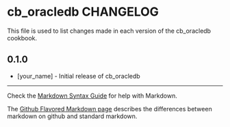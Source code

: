 # cb_oracledb CHANGELOG

This file is used to list changes made in each version of the cb_oracledb cookbook.

## 0.1.0
- [your_name] - Initial release of cb_oracledb

- - -
Check the [Markdown Syntax Guide](http://daringfireball.net/projects/markdown/syntax) for help with Markdown.

The [Github Flavored Markdown page](http://github.github.com/github-flavored-markdown/) describes the differences between markdown on github and standard markdown.
